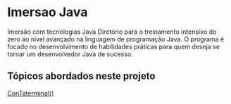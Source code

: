 # Imersao Java
Imersão com tecnologias Java
Diretório para o treinamento intensivo do zero ao nível avançado na linguagem de 
programação Java. O programa é focado no desenvolvimento de habilidades práticas 
para quem deseja se tornar um desenvolvedor Java de sucesso.

## Tópicos abordados neste projeto
[ConTaterminal()](https://github.com/tenetearas/imersaoJava/tree/main/src/desafios)